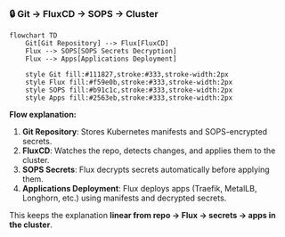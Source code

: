 ### 🔒 Git → FluxCD → SOPS → Cluster

```mermaid
flowchart TD
    Git[Git Repository] --> Flux[FluxCD]
    Flux --> SOPS[SOPS Secrets Decryption]
    Flux --> Apps[Applications Deployment]

    style Git fill:#111827,stroke:#333,stroke-width:2px
    style Flux fill:#f59e0b,stroke:#333,stroke-width:2px
    style SOPS fill:#b91c1c,stroke:#333,stroke-width:2px
    style Apps fill:#2563eb,stroke:#333,stroke-width:2px
```

**Flow explanation:**  
1. **Git Repository**: Stores Kubernetes manifests and SOPS-encrypted secrets.  
2. **FluxCD**: Watches the repo, detects changes, and applies them to the cluster.  
3. **SOPS Secrets**: Flux decrypts secrets automatically before applying them.  
4. **Applications Deployment**: Flux deploys apps (Traefik, MetalLB, Longhorn, etc.) using manifests and decrypted secrets.  

This keeps the explanation **linear from repo → Flux → secrets → apps in the cluster**.

```

